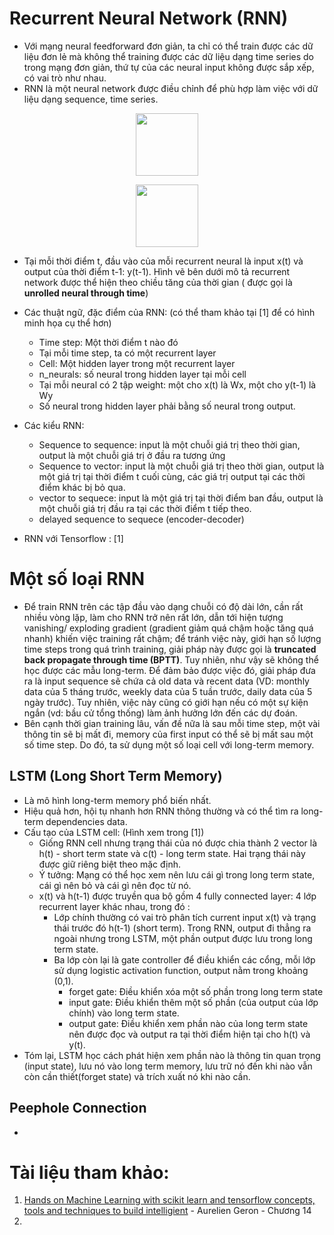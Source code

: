 # Recurrent Neural Network (RNN)
- Với mạng neural feedforward đơn giản, ta chỉ có thể train được các dữ liệu đơn lẻ mà không thể training được các dữ liệu dạng time series do   trong mạng đơn giản, thứ tự của các neural input không được sắp xếp, có vai trò như nhau.
- RNN là một neural network được điều chỉnh để phù hợp làm việc với dữ liệu dạng sequence, time series.
<p align="center">
  <img src="http://colah.github.io/posts/2015-08-Understanding-LSTMs/img/RNN-rolled.png" height="100" width="100">
</p>


<p align= "center">
   <img src="http://colah.github.io/posts/2015-08-Understanding-LSTMs/img/RNN-unrolled.png" height="100">
</p>

- Tại mỗi thời điểm t, đầu vào của mỗi recurrent neural là input x(t) và output của thời điểm t-1: y(t-1). Hình vẽ bên dưới mô tả recurrent network được thể hiện theo chiều tăng của thời gian ( được gọi là **unrolled neural through time**)
- Các thuật ngữ, đặc điểm của RNN: (có thể tham khảo tại [1] để có hình minh họa cụ thể hơn)
  - Time step: Một thời điểm t nào đó
  - Tại mỗi time step, ta có một recurrent layer
  - Cell: Một hidden layer trong một recurrent layer 
  - n_neurals: số neural trong hidden layer tại mỗi cell
  - Tại mỗi neural có 2 tập weight: một cho x(t) là Wx, một cho y(t-1) là Wy
  - Số neural trong hidden layer phải bằng số neural trong output.
- Các kiểu RNN: 
  - Sequence to sequence: input là một chuỗi giá trị theo thời gian, output là một chuỗi giá trị ở đầu ra tương ứng
  - Sequence to vector: input là một chuỗi giá trị theo thời gian, output là một giá trị tại thời điểm t cuối cùng, các giá trị output tại các thời điểm khác bị bỏ qua.
  - vector to sequece: input là một giá trị tại thời điểm ban đầu, output là một chuỗi giá trị đầu ra tại các thời điểm t tiếp theo.
  - delayed sequence to sequece (encoder-decoder)
  
- RNN với Tensorflow : [1]
# Một số loại RNN
- Để train RNN trên các tập đầu vào dạng chuỗi có độ dài lớn, cần rất nhiều vòng lặp, làm cho RNN trở nên rất lớn, dẫn tới hiện tượng vanishing/ exploding gradient (gradient giảm quá chậm hoặc tăng quá nhanh) khiến việc training rất chậm; để tránh việc này, giới hạn số lượng time steps trong quá trình training, giải pháp này được gọi là **truncated back propagate through time (BPTT)**. Tuy nhiên, như vậy sẽ không thể học được các mẫu long-term. Để đảm bảo được việc đó, giải pháp đưa ra là input sequence sẽ chứa cả old data và recent data (VD: monthly data của 5 tháng trước, weekly data của 5 tuần trước, daily data của 5 ngày trước). Tuy nhiên, việc này cũng có giới hạn nếu có một sự kiện ngắn (vd: bầu cử tổng thống) làm ảnh hưởng lớn đến các dự đoán.
- Bên cạnh thời gian training lâu, vấn đề nữa là sau mỗi time step, một vài thông tin sẽ bị mất đi, memory của first input có thể sẽ bị mất sau một số time step. Do đó, ta sử dụng một số loại cell với long-term memory.

## LSTM (Long Short Term Memory)
- Là mô hình long-term memory phổ biến nhất.
- Hiệu quả hơn, hội tụ nhanh hơn RNN thông thường và có thể tìm ra long-term dependencies data.
- Cấu tạo của LSTM cell: (Hình xem trong [1])
  - Giống RNN cell nhưng trạng thái của nó được chia thành 2 vector là h(t) - short term state và c(t) - long term state. Hai trạng thái này được giữ riêng biệt theo mặc định.
  - Ý tưởng: Mạng có thể học xem nên lưu cái gì trong long term state, cái gì nên bỏ và cái gì nên đọc từ nó.
  - x(t) và h(t-1) được truyền qua bộ gồm 4 fully connected layer: 4 lớp recurrent layer khác nhau, trong đó :
      - Lớp chính thường có vai trò phân tích current input x(t) và trạng thái trước đó h(t-1) (short term). Trong RNN, output đi thẳng ra ngoài nhưng trong LSTM, một phần output được lưu trong long term state.
      - Ba lớp còn lại là gate controller để điều khiển các cổng, mỗi lớp sử dụng logistic activation function, output nằm trong khoảng (0,1).
          - forget gate: Điều khiển xóa một số phần trong long term state
          - input gate: Điều khiển thêm một số phần (của output của lớp chính) vào long term state.
          - output gate: Điều khiển xem phần nào của long term state nên được đọc và output ra tại thời điểm hiện tại cho h(t) và y(t).
- Tóm lại, LSTM học cách phát hiện xem phần nào là thông tin quan trọng (input state), lưu nó vào long term memory, lưu trữ nó đến khi nào vẫn còn cần thiết(forget state) và trích xuất nó khi nào cần.

## Peephole Connection
- 










# Tài liệu tham khảo:
1. [Hands on Machine Learning with scikit learn and tensorflow concepts, tools and techniques to build intelligient](http://gen.lib.rus.ec/search.php?req=Hands+on+Machine+Learning+with+scikit+learn+and+tensorflow&open=0&res=25&view=simple&phrase=0&column=def) - Aurelien Geron - Chương 14
2. 
